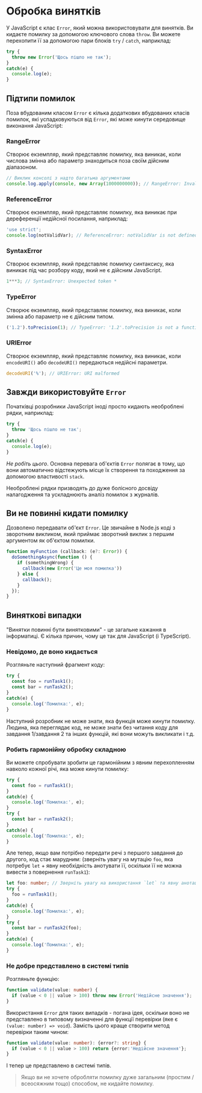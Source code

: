 # Обробка винятків

У JavaScript є клас `Error`, який можна використовувати для винятків. Ви кидаєте помилку за допомогою ключового слова `throw`. Ви можете перехопити її за допомогою пари блоків `try` / `catch`, наприклад:

```js
try {
  throw new Error('Щось пішло не так');
}
catch(e) {
  console.log(e);
}
```

## Підтипи помилок

Поза вбудованим класом `Error` є кілька додаткових вбудованих класів помилок, які успадковуються від `Error`, які може кинути середовище виконання JavaScript:

### RangeError

Створює екземпляр, який представляє помилку, яка виникає, коли числова змінна або параметр знаходиться поза своїм дійсним діапазоном.

```js
// Виклик консолі з надто багатьма аргументами
console.log.apply(console, new Array(1000000000)); // RangeError: Invalid array length
```

### ReferenceError

Створює екземпляр, який представляє помилку, яка виникає при дереференції недійсної посилання, наприклад:

```js
'use strict';
console.log(notValidVar); // ReferenceError: notValidVar is not defined
```

### SyntaxError

Створює екземпляр, який представляє помилку синтаксису, яка виникає під час розбору коду, який не є дійсним JavaScript.

```js
1***3; // SyntaxError: Unexpected token *
```

### TypeError

Створює екземпляр, який представляє помилку, яка виникає, коли змінна або параметр не є дійсним типом.

```js
('1.2').toPrecision(1); // TypeError: '1.2'.toPrecision is not a function
```

### URIError

Створює екземпляр, який представляє помилку, яка виникає, коли `encodeURI()` або `decodeURI()` передаються недійсні параметри.

```js
decodeURI('%'); // URIError: URI malformed
```

## Завжди використовуйте `Error`

Початківці розробники JavaScript іноді просто кидають необроблені рядки, наприклад:

```js
try {
  throw 'Щось пішло не так';
}
catch(e) {
  console.log(e);
}
```

*Не робіть цього*. Основна перевага об'єктів `Error` полягає в тому, що вони автоматично відстежують місце їх створення та походження за допомогою властивості `stack`.

Необроблені рядки призводять до дуже болісного досвіду налагодження та ускладнюють аналіз помилок з журналів.

## Ви не повинні кидати помилку

Дозволено передавати об'єкт `Error`. Це звичайне в Node.js коді з зворотним викликом, який приймає зворотний виклик з першим аргументом як об'єктом помилки.

```js
function myFunction (callback: (e?: Error)) {
  doSomethingAsync(function () {
    if (somethingWrong) {
      callback(new Error('Це моя помилка'))
    } else {
      callback();
    }
  });
}
```

## Виняткові випадки

"Винятки повинні бути винятковими" - це загальне кажання в інформатиці. Є кілька причин, чому це так для JavaScript (і TypeScript).

### Невідомо, де воно кидається

Розгляньте наступний фрагмент коду:

```js
try {
  const foo = runTask1();
  const bar = runTask2();
}
catch(e) {
  console.log('Помилка:', e);
}
```

Наступний розробник не може знати, яка функція може кинути помилку. Людина, яка переглядає код, не може знати без читання коду для завдання 1/завдання 2 та інших функцій, які вони можуть викликати і т.д.

### Робить гармонійну обробку складною

Ви можете спробувати зробити це гармонійним з явним перехопленням навколо кожної річі, яка може кинути помилку:

```js
try {
  const foo = runTask1();
}
catch(e) {
  console.log('Помилка:', e);
}
try {
  const bar = runTask2();
}
catch(e) {
  console.log('Помилка:', e);
}
```

Але тепер, якщо вам потрібно передати речі з першого завдання до другого, код стає марудним: (зверніть увагу на мутацію `foo`, яка потребує `let` + явну необхідність анотувати її, оскільки її не можна вивести з повернення `runTask1`):

```ts
let foo: number; // Зверніть увагу на використання `let` та явну анотацію типу
try {
  foo = runTask1();
}
catch(e) {
  console.log('Помилка:', e);
}
try {
  const bar = runTask2(foo);
}
catch(e) {
  console.log('Помилка:', e);
}
```

### Не добре представлено в системі типів

Розгляньте функцію:

```ts
function validate(value: number) {
  if (value < 0 || value > 100) throw new Error('Недійсне значення');
}
```

Використання `Error` для таких випадків - погана ідея, оскільки воно не представлено в типовому визначенні для функції перевірки (яке є `(value: number) => void`). Замість цього краще створити метод перевірки таким чином:

```ts
function validate(value: number): {error?: string} {
  if (value < 0 || value > 100) return {error:'Недійсне значення'};
}
```

І тепер це представлено в системі типів.

> Якщо ви не хочете обробляти помилку дуже загальним (простим / всеосяжним тощо) способом, не кидайте помилку.